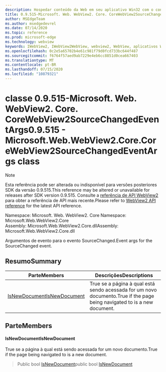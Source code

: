 ```yaml
---
description: Hospedar conteúdo da Web em seu aplicativo Win32 com o controle WebView2 do Microsoft Edge
title: 0.9.515-Microsoft. Web. WebView2. Core. CoreWebView2SourceChangedEventArgs
author: MSEdgeTeam
ms.author: msedgedevrel
ms.date: 07/14/2020
ms.topic: reference
ms.prod: microsoft-edge
ms.technology: webview
keywords: IWebView2, IWebView2WebView, webview2, WebView, aplicativos Win32, Win32, Edge, ICoreWebView2, ICoreWebView2Controller, controle do navegador, HTML Edge
ms.openlocfilehash: 0c2e5a65702b4e61c981f79d0fcd733bc644f487
ms.sourcegitcommit: f6764f57aed9ab7229e4eb6cc8851d0cea667403
ms.translationtype: MT
ms.contentlocale: pt-BR
ms.lasthandoff: 07/15/2020
ms.locfileid: "10879321"
---
```

# <span data-ttu-id="36b2c-104">classe 0.9.515-Microsoft. Web. WebView2. Core. CoreWebView2SourceChangedEventArgs</span><span class="sxs-lookup"><span data-stu-id="36b2c-104">0.9.515 - Microsoft.Web.WebView2.Core.CoreWebView2SourceChangedEventArgs class</span></span> 

> [!NOTE]
> <span data-ttu-id="36b2c-105">Esta referência pode ser alterada ou indisponível para versões posteriores SDK da versão 0.9.515.</span><span class="sxs-lookup"><span data-stu-id="36b2c-105">This reference may be altered or unavailable for releases after SDK version 0.9.515.</span></span> <span data-ttu-id="36b2c-106">Consulte a [referência de API WebView2](../../../webview2-api-reference.md) para obter a referência de API mais recente.</span><span class="sxs-lookup"><span data-stu-id="36b2c-106">Please refer to [WebView2 API reference](../../../webview2-api-reference.md) for the latest API reference.</span></span>

<span data-ttu-id="36b2c-107">Namespace: Microsoft. Web. WebView2. Core </span><span class="sxs-lookup"><span data-stu-id="36b2c-107">Namespace: Microsoft.Web.WebView2.Core</span></span>\
<span data-ttu-id="36b2c-108">Assembly: Microsoft.Web.WebView2.Core.dll</span><span class="sxs-lookup"><span data-stu-id="36b2c-108">Assembly: Microsoft.Web.WebView2.Core.dll</span></span>

<span data-ttu-id="36b2c-109">Argumentos de evento para o evento SourceChanged.</span><span class="sxs-lookup"><span data-stu-id="36b2c-109">Event args for the SourceChanged event.</span></span>

## <span data-ttu-id="36b2c-110">Resumo</span><span class="sxs-lookup"><span data-stu-id="36b2c-110">Summary</span></span>

 <span data-ttu-id="36b2c-111">Parte</span><span class="sxs-lookup"><span data-stu-id="36b2c-111">Members</span></span>                        | <span data-ttu-id="36b2c-112">Descrições</span><span class="sxs-lookup"><span data-stu-id="36b2c-112">Descriptions</span></span>
--------------------------------|---------------------------------------------
[<span data-ttu-id="36b2c-113">IsNewDocument</span><span class="sxs-lookup"><span data-stu-id="36b2c-113">IsNewDocument</span></span>](#isnewdocument) | <span data-ttu-id="36b2c-114">True se a página à qual está sendo acessada for um novo documento.</span><span class="sxs-lookup"><span data-stu-id="36b2c-114">True if the page being navigated to is a new document.</span></span>

## <span data-ttu-id="36b2c-115">Parte</span><span class="sxs-lookup"><span data-stu-id="36b2c-115">Members</span></span>

#### <span data-ttu-id="36b2c-116">IsNewDocument</span><span class="sxs-lookup"><span data-stu-id="36b2c-116">IsNewDocument</span></span> 

<span data-ttu-id="36b2c-117">True se a página à qual está sendo acessada for um novo documento.</span><span class="sxs-lookup"><span data-stu-id="36b2c-117">True if the page being navigated to is a new document.</span></span>

> <span data-ttu-id="36b2c-118">Public bool [IsNewDocument](#isnewdocument)</span><span class="sxs-lookup"><span data-stu-id="36b2c-118">public bool [IsNewDocument](#isnewdocument)</span></span>

